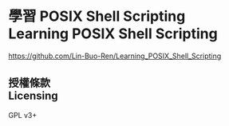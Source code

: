 # 學習 POSIX Shell Scripting<br>Learning POSIX Shell Scripting
<https://github.com/Lin-Buo-Ren/Learning_POSIX_Shell_Scripting>

## 授權條款<br>Licensing
GPL v3+
